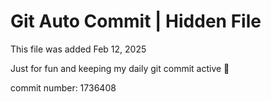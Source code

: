 # Git Auto Commit | Hidden File

This file was added Feb 12, 2025

Just for fun and keeping my daily git commit active 🤪

commit number: 1736408

